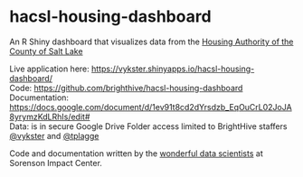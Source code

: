 # hacsl-housing-dashboard
An R Shiny dashboard that visualizes data from the [Housing Authority of the County of Salt Lake](http://www.hacsl.org/)

Live application here: https://vykster.shinyapps.io/hacsl-housing-dashboard/  
Code: https://github.com/brighthive/hacsl-housing-dashboard  
Documentation: https://docs.google.com/document/d/1ev91t8cd2dYrsdzb_EqOuCrL02JoJA8yrymzKdLRhIs/edit#  
Data: is in secure Google Drive Folder access limited to BrightHive staffers [@vykster](https://github.com/vykster) and [@tplagge](https://github.com/tplagge)


Code and documentation written by the [wonderful data scientists](https://github.com/orgs/Sorenson-Impact/people) at Sorenson Impact Center.